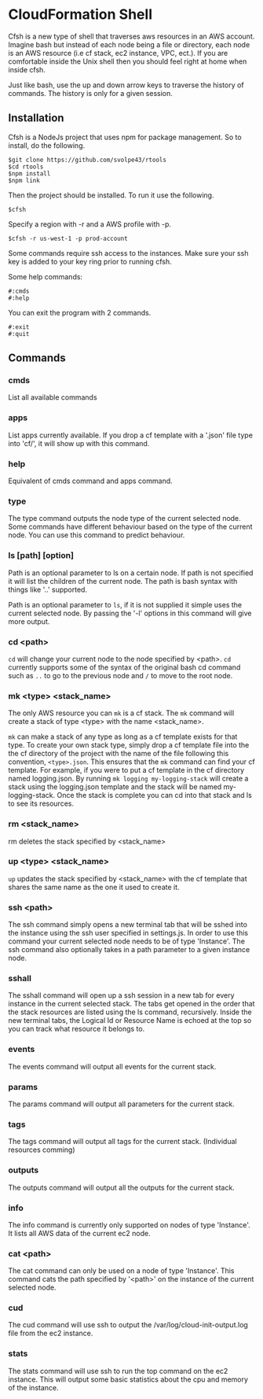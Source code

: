 # CloudFormation Shell

Cfsh is a new type of shell that traverses aws resources in an AWS account. Imagine bash but instead of each node being a file or directory, each node is an AWS resource (i.e cf stack, ec2 instance, VPC, ect.). If you are comfortable inside the Unix shell then you should feel right at home when inside cfsh.

Just like bash, use the up and down arrow keys to traverse the history of commands. The history is only for a given session.

## Installation
Cfsh is a NodeJs project that uses npm for package management. So to install, do the following.
```
$git clone https://github.com/svolpe43/rtools
$cd rtools
$npm install
$npm link
```
Then the project should be installed. To run it use the following.
```
$cfsh
```

Specify a region with -r and a AWS profile with -p.
```
$cfsh -r us-west-1 -p prod-account
```

Some commands require ssh access to the instances. Make sure your ssh key is added to your key ring prior to running cfsh.

Some help commands:
```
#:cmds
#:help
```

You can exit the program with 2 commands.
```
#:exit
#:quit
```

## Commands

### cmds
List all available commands

### apps
List apps currently available. If you drop a cf template with a '.json' file type into 'cf/', it will show up with this command.

### help
Equivalent of cmds command and apps command.

### type
The type command outputs the node type of the current selected node. Some commands have different behaviour based on the type of the current node. You can use this command to predict behaviour.

### ls [path] [option]
Path is an optional parameter to ls on a certain node. If path is not specified it will list the children of the current node. The path is bash syntax with things like '..' supported.

Path is an optional parameter to `ls`, if it is not supplied it simple uses the current selected node. By passing the '-l' options in this command will give more output.

### cd \<path\>
`cd` will change your current node to the node specified by \<path\>. `cd` currently supports some of the syntax of the original bash cd command such as `..` to go to the previous node and `/` to move to the root node.

### mk \<type\> \<stack_name\>
The only AWS resource you can `mk` is a cf stack. The `mk` command will create a stack of type \<type\> with the name \<stack_name\>.

`mk` can make a stack of any type as long as a cf template exists for that type. To create your own stack type, simply drop a cf template file into the the cf directory of the project with the name of the file following this convention, `<type>.json`. This ensures that the `mk` command can find your cf template. For example, if you were to put a cf template in the cf directory named logging.json. By running `mk logging my-logging-stack` will create a stack using the logging.json template and the stack will be named my-logging-stack. Once the stack is complete you can cd into that stack and ls to see its resources.

### rm \<stack_name\>
rm deletes the stack specified by \<stack_name\>

### up \<type\> \<stack_name\>
`up` updates the stack specified by \<stack_name\> with the cf template that shares the same name as the one it used to create it.

### ssh \<path\>
The ssh command simply opens a new terminal tab that will be sshed into the instance using the ssh user specified in settings.js. In order to use this command your current selected node needs to be of type 'Instance'. The ssh command also optionally takes in a path parameter to a given instance node.

### sshall
The sshall command will open up a ssh session in a new tab for every instance in the current selected stack. The tabs get opened in the order that the stack resources are listed using the ls command, recursively. Inside the new terminal tabs, the Logical Id or Resource Name is echoed at the top so you can track what resource it belongs to.

### events
The events command will output all events for the current stack.

### params
The params command will output all parameters for the current stack.

### tags
The tags command will output all tags for the current stack. (Individual resources comming)

### outputs
The outputs command will output all the outputs for the current stack.

### info
The info command is currently only supported on nodes of type 'Instance'. It lists all AWS data of the current ec2 node.

### cat \<path\>
The cat command can only be used on a node of type 'Instance'. This command cats the path specified by '\<path\>' on the instance of the current selected node.

### cud 
The cud command will use ssh to output the /var/log/cloud-init-output.log file from the ec2 instance.

### stats
The stats command will use ssh to run the top command on the ec2 instance. This will output some basic statistics about the
cpu and memory of the instance.

